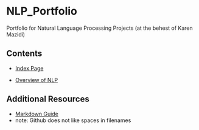 # NLP_Portfolio
Portfolio for Natural Language Processing Projects (at the behest of Karen Mazidi)



## Contents
* [Index Page](https://hikaito.github.io/NLP_Portfolio)

* [Overview of NLP](https://github.com/Hikaito/NLP_Portfolio/blob/main/Other/Overview%20of%20NLP.pdf)

## Additional Resources
* [Markdown Guide](https://www.markdownguide.org/cheat-sheet/)
* note: Github does not like spaces in filenames
